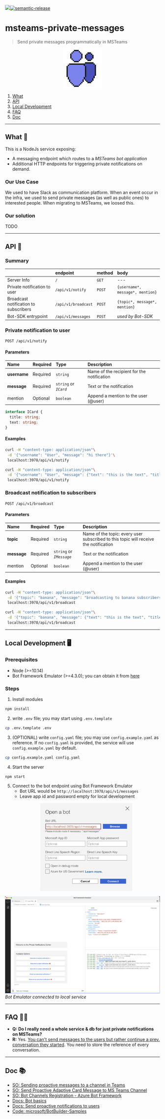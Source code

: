 <img src="https://github.com/Telefonica/msteams-private-messages/workflows/.github/workflows/test.yaml/badge.svg?branch=main">[![semantic-release](https://img.shields.io/badge/%20%20%F0%9F%93%A6%F0%9F%9A%80-semantic--release-e10079.svg)](https://github.com/semantic-release/semantic-release)

# msteams-private-messages

> Send private messages programmatically in MSTeams

<p align="center">
  <img src="icon.png">
</p>

1. [What](#what)
2. [API](#api)
3. [Local Development](#local-development)
4. [FAQ](#faq)
5. [Doc](#doc)

***

<a id="what">

## What 🎯

This is a NodeJs service exposing:
 - A messaging endpoint which routes to a _MSTeams bot application_
 - Additional HTTP endpoints for triggering private notifications on demand.

### Our Use Case

We used to have Slack as communication platform. When an event occur in the infra, we used to send private messages (as well as public ones) to interested people. When migrating to MSTeams, we loosed this.

### Our solution

TODO

***
<a id="api">

## API 🎨

### Summary

|                                       |      endpoint       | method |               body               |
| :------------------------------------ | :------------------ | :----- | :------------------------------- |
| Server Info                           | `/`                 | `GET`  | ---                              |
| Private notification to user          | `/api/v1/notify`    | `POST` | `{username*, message*, mention}` |
| Broadcast notification to subscribers | `/api/v1/broadcast` | `POST` | `{topic*, message*, mention}`    |
| Bot-SDK entrypoint                    | `/api/v1/messages`  | `POST` | _used by Bot-SDK_                |

### Private notification to user

```
POST /api/v1/notify
```

#### Parameters

|     Name     | Required |           Type           |                Description                 |
| :----------- | :------- | :----------------------- | :----------------------------------------- |
| **username** | Required | `string`                 | Name of the recipient for the notification |
| **message**  | Required | `string` or _`ICard`_    | Text or the notification                   |
| mention      | Optional | `boolean`                | Append a mention to the user (@user)       |

```typescript
interface ICard {
  title: string;
  text: string;
}
```

#### Examples

```bash
curl -H "content-type: application/json"\
 -d '{"username": "User", "message": "hi there"}'\
 localhost:3978/api/v1/notify
```

```bash
curl -H "content-type: application/json"\
 -d '{"username": "User", "message": {"text": "this is the text", "title": "this is the title"}}'\
 localhost:3978/api/v1/notify
```

### Broadcast notification to subscribers

```
POST /api/v1/broadcast
```

#### Parameters

|    Name     | Required |           Type           |                                     Description                                      |
| :---------- | :------- | :----------------------- | :----------------------------------------------------------------------------------- |
| **topic**   | Required | `string`                 | Name of the topic: every user subscribed to this topic will receive the notification |
| **message** | Required | `string` or _`IMessage`_ | Text or the notification                                                             |
| mention     | Optional | `boolean`                | Append a mention to the user (@user)                                                 |

#### Examples

```bash
curl -H "content-type: application/json"\
 -d '{"topic": "banana", "message": "broadcasting to banana subscribers"}'\
 localhost:3978/api/v1/broadcast
```

```bash
curl -H "content-type: application/json"\
 -d '{"topic": "banana", "message": {"text": "this is the text", "title": "this is the title"}}'\
 localhost:3978/api/v1/broadcast
```

***

<a id="local-development">

## Local Development 🖥

### Prerequisites

- Node (>=10.14)
- Bot Framework Emulator (>=4.3.0); you can obtain it from [here](https://github.com/Microsoft/BotFramework-Emulator/releases)

### Steps

1. Install modules

```bash
npm install
```

2. write `.env` file; you may start using `.env.template`

```bash
cp .env.template .env
```

3. (OPTIONAL) write `config.yaml` file; you may use `config.example.yaml` as reference. If no `config.yaml` is provided, the service will use `config.example.yaml` by default.

```bash
cp config.example.yaml config.yaml
```

4. Start the server

```bash
npm start
```

5. Connect to the bot endpoint using Bot Framework Emulator
    - Bot URL would be `http://localhost:3978/api/v1/messages`
    - Leave app id and password empty for local development
    <p align="center"><img src="doc/open-bot-emulator.png" alt="open-bot-emulator" width="300" /></p>

![local-bot-emulator](doc/local-bot-emulator.png)
_Bot Emulator connected to local service_

***

<a id="faq">

## FAQ 🙋‍♀️

 - **Q: Do I really need a whole service & db for just private notifications on MSTeams?**
 - **R:** Yes. [You can't send messages to the users but rather continue a prev. conversation they started](https://github.com/microsoft/botframework-sdk/issues/4339). You need to store the reference of every conversation.

***

<a id="doc">

## Doc 📚

- [SO: Sending proactive messages to a channel in Teams](https://stackoverflow.com/questions/60801497/sending-proactive-messages-to-a-channel-in-teams/)
- [SO: Send Proactive Adaptive Card Message to MS Teams Channel](https://stackoverflow.com/questions/61956203/send-proactive-adaptive-card-message-to-ms-teams-channel/)
- [SO: Bot Channels Registration - Azure Bot Framework](https://stackoverflow.com/questions/61183292/bot-channels-registration-azure-bot-framework/)
- [Docs: Bot basics](https://docs.microsoft.com/en-us/microsoftteams/platform/bots/bot-basics?tabs=javascript)
- [Docs: Send proactive notifications to users](https://docs.microsoft.com/en-us/azure/bot-service/bot-builder-howto-proactive-message?view=azure-bot-service-4.0&tabs=csharp)
- [Code: microsoft/BotBuilder-Samples](https://github.com/microsoft/BotBuilder-Samples)
